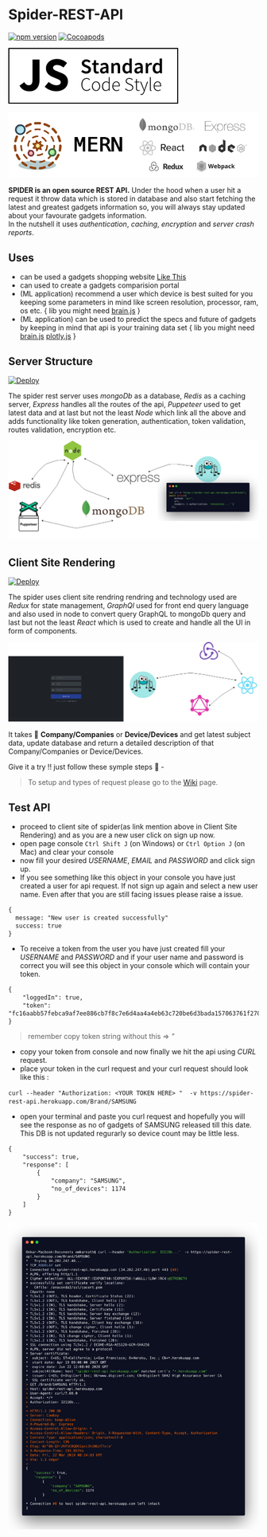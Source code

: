 # Spider-REST-API

[![npm version](https://badge.fury.io/js/express.svg)](https://badge.fury.io/js/express)
[![Cocoapods](https://img.shields.io/badge/license-MIT-green.svg)](http://doge.mit-license.org)

[![js-standard-style](Examples/badge.svg)](https://github.com/feross/standard)

<!-- [![trello](Examples/trello.png)](https://trello.com/b/Ac41C6HN/standalone-algorithm-visualizer)
[![Github-pages](Examples/github_pages.png)](https://omkarnath1123.github.io/Profiler/) -->

<img src="Examples/mern.png" alt="Stack" />

<b>SPIDER is an open source REST API.</b> Under the hood when a user hit a request it throw data which is stored in database and also start fetching the latest and greatest gadgets information so, you will always stay updated about your favourate gadgets information. <br>
In the nutshell it uses _authentication_, _caching_, _encryption_ and _server crash reports_.
<br>

## Uses

- can be used a gadgets shopping website [Like This](https://github.com/omkarnath1123/My-Awesome-Shop)
- can used to create a gadgets comparision portal
- (ML application) recommend a user which device is best suited for you keeping some parameters in mind like screen resolution, processor, ram, os etc. { lib you might need [brain.js](https://github.com/BrainJS/brain.js) }
- (ML application) can be used to predict the specs and future of gadgets by keeping in mind that api is your training data set { lib you might need [brain.js](https://github.com/BrainJS/brain.js) [plotly.js](https://plot.ly/javascript/) }

## Server Structure
[![Deploy](https://www.herokucdn.com/deploy/button.png)](http://spider-rest-api.herokuapp.com/Brands)

The spider rest server uses _mongoDb_ as a database, _Redis_ as a caching server, _Express_ handles all the routes of the api, _Puppeteer_ used to get latest data and at last but not the least _Node_ which link all the above and adds functionality like token generation, authentication, token validation, routes validation, encryption etc.

<img src="Examples/Server_Diagram.jpg" alt="Server Structure" />

## Client Site Rendering
[![Deploy](https://www.herokucdn.com/deploy/button.png)](https://spider-client.herokuapp.com/)

The spider uses client site rendring rendring and technology used are _Redux_ for state management, _GraphQl_ used for front end query language and also used in node to convert query GraphQL to mongoDb query and last but not the least _React_ which is used to create and handle all the UI in form of components.

<img src="Examples/Client.jpg" alt="Server Structure" />
<br/>

It takes :iphone: <b>Company/Companies</b> or <b>Device/Devices</b> and get latest subject data, update database and return a detailed description of that Company/Companies or Device/Devices.

Give it a try !! just follow these symple steps :hammer: -

> To setup and types of request please go to the [Wiki](https://github.com/omkarnath1123/Spider-REST-API/wiki) page.

## Test API
- proceed to client site of spider(as link mention above in Client Site Rendering) and as you are a new user click on sign up now.
- open page console `Ctrl Shift J` (on Windows) or `Ctrl Option J` (on Mac) and clear your console
- now fill your desired _USERNAME_, _EMAIL_ and _PASSWORD_ and click sign up.
- If you see something like this object in your console you have just created a user for api request. If not sign up again and select a new user name. Even after that you are still facing issues please raise a issue.
```
{
  message: "New user is created successfully"
  success: true
}
```
- To receive a token from the user you have just created fill your _USERNAME_ and _PASSWORD_ and if your user name and password is correct you will see this object in your console which will contain your token.
```
{
    "loggedIn": true,
    "token": "fc16aabb57febca9af7ee886cb7f8c7e6d4aa4a4eb63c720be6d3bada157063761f2709e13d0010920e088f0af16070b4515c4774adb07a6cfa4966cf8bd69c141c51f9c5e286764497e90c64e5033629d64f84ae73a170ceab62407985a2be7a78114ebcecf0742e3d711765c8ec53aea5c83c8eb27ee0dcf1964762103aae44a85"
}
```
> remember copy token string without this => *"*  
- copy your token from console and now finally we hit the api using *CURL* request.
- place your token in the curl request and your curl request should look like this :

``curl --header "Authorization: <YOUR TOKEN HERE> "  -v https://spider-rest-api.herokuapp.com/Brand/SAMSUNG``
- open your terminal and paste you curl request and hopefully you will see the response as no of gadgets of SAMSUNG released till this date. This DB is not updated regurarly so device count may be little less.
```
{
    "success": true,
    "response": [
        {
            "company": "SAMSUNG",
            "no_of_devices": 1174
        }
    ]
}
```
<img src="Examples/curl.png" alt="SPIDER curl get request" />
